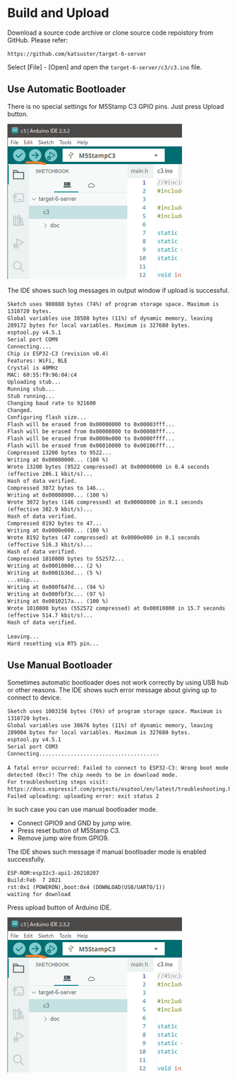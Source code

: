 # Build and Upload

Download a source code archive or clone source code repoistory from GitHub.
Please refer:

```
https://github.com/katsuster/target-6-server
```

Select [File] - [Open] and open the `target-6-server/c3/c3.ino` file.


## Use Automatic Bootloader

There is no special settings for M5Stamp C3 GPIO pins.
Just press Upload button.

![Upload](build__upload.png)

The IDE shows such log messages in output window if upload is successful.

```
Sketch uses 980888 bytes (74%) of program storage space. Maximum is 1310720 bytes.
Global variables use 38508 bytes (11%) of dynamic memory, leaving 289172 bytes for local variables. Maximum is 327680 bytes.
esptool.py v4.5.1
Serial port COM9
Connecting....
Chip is ESP32-C3 (revision v0.4)
Features: WiFi, BLE
Crystal is 40MHz
MAC: 60:55:f9:96:04:c4
Uploading stub...
Running stub...
Stub running...
Changing baud rate to 921600
Changed.
Configuring flash size...
Flash will be erased from 0x00000000 to 0x00003fff...
Flash will be erased from 0x00008000 to 0x00008fff...
Flash will be erased from 0x0000e000 to 0x0000ffff...
Flash will be erased from 0x00010000 to 0x00106fff...
Compressed 13200 bytes to 9522...
Writing at 0x00000000... (100 %)
Wrote 13200 bytes (9522 compressed) at 0x00000000 in 0.4 seconds (effective 286.1 kbit/s)...
Hash of data verified.
Compressed 3072 bytes to 146...
Writing at 0x00008000... (100 %)
Wrote 3072 bytes (146 compressed) at 0x00008000 in 0.1 seconds (effective 382.9 kbit/s)...
Hash of data verified.
Compressed 8192 bytes to 47...
Writing at 0x0000e000... (100 %)
Wrote 8192 bytes (47 compressed) at 0x0000e000 in 0.1 seconds (effective 516.3 kbit/s)...
Hash of data verified.
Compressed 1010800 bytes to 552572...
Writing at 0x00010000... (2 %)
Writing at 0x0001b36d... (5 %)
...snip...
Writing at 0x000f647d... (94 %)
Writing at 0x000fbf3c... (97 %)
Writing at 0x0010217a... (100 %)
Wrote 1010800 bytes (552572 compressed) at 0x00010000 in 15.7 seconds (effective 514.7 kbit/s)...
Hash of data verified.

Leaving...
Hard resetting via RTS pin...
```


## Use Manual Bootloader

Sometimes automatic bootloader does not work correctly by using USB hub or other reasons.
The IDE shows such error message about giving up to connect to device.

```
Sketch uses 1003156 bytes (76%) of program storage space. Maximum is 1310720 bytes.
Global variables use 38676 bytes (11%) of dynamic memory, leaving 289004 bytes for local variables. Maximum is 327680 bytes.
esptool.py v4.5.1
Serial port COM3
Connecting......................................

A fatal error occurred: Failed to connect to ESP32-C3: Wrong boot mode detected (0xc)! The chip needs to be in download mode.
For troubleshooting steps visit: https://docs.espressif.com/projects/esptool/en/latest/troubleshooting.html
Failed uploading: uploading error: exit status 2
```

In such case you can use manual bootloader mode.

* Connect GPIO9 and GND by jump wire.
* Press reset button of M5Stamp C3.
* Remove jump wire from GPIO9.

The IDE shows such message if manual bootloader mode is enabled successfully.

```
ESP-ROM:esp32c3-api1-20210207
Build:Feb  7 2021
rst:0x1 (POWERON),boot:0x4 (DOWNLOAD(USB/UART0/1))
waiting for download
```

Press upload button of Arduino IDE.

![Upload](build__upload.png)

